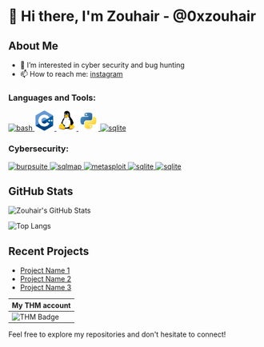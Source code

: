 # 👋 Hi there, I'm Zouhair - @0xzouhair

## About Me

- 👾 I’m interested in cyber security and bug hunting
- 📫 How to reach me: [instagram](https://www.instagram.com/zouhair_bitar/) 

<h3 align="left">Languages and Tools:</h3>

<p align="left">
  <a href="https://www.gnu.org/software/bash/" target="_blank" rel="noreferrer">
    <img src="https://www.vectorlogo.zone/logos/gnu_bash/gnu_bash-icon.svg" alt="bash" width="40" height="40"/>
  </a>
  <a href="https://www.w3schools.com/cpp/" target="_blank" rel="noreferrer">
    <img src="https://raw.githubusercontent.com/devicons/devicon/master/icons/cplusplus/cplusplus-original.svg" alt="cplusplus" width="40" height="40"/>
  </a>
  <a href="https://www.linux.org/" target="_blank" rel="noreferrer">
    <img src="https://raw.githubusercontent.com/devicons/devicon/master/icons/linux/linux-original.svg" alt="linux" width="40" height="40"/>
  </a>
  <a href="https://www.python.org" target="_blank" rel="noreferrer">
    <img src="https://raw.githubusercontent.com/devicons/devicon/master/icons/python/python-original.svg" alt="python" width="40" height="40"/>
  </a>
  <a href="https://www.sqlite.org/" target="_blank" rel="noreferrer">
    <img src="https://www.vectorlogo.zone/logos/sqlite/sqlite-icon.svg" alt="sqlite" width="40" height="40"/>
  </a>
</p>

<h3 align="left">Cybersecurity:</h3>

<p align="left">
  <a href="https://portswigger.net/burp" target="_blank" rel="noreferrer">
    <img src="https://www.kali.org/tools/burpsuite/images/burpsuite-logo.svg" alt="burpsuite" width="40" height="40"/>
  </a>
  <a href="https://sqlmap.org/" target="_blank" rel="noreferrer">
    <img src="https://www.kali.org/tools/sqlmap/images/sqlmap-logo.svg" alt="sqlmap" width="40" height="40"/>
  </a>
  <a href="https://www.metasploit.com/" target="_blank" rel="noreferrer">
    <img src="https://www.kali.org/tools/metasploit-framework/images/metasploit-framework-logo.svg" alt="metasploit" width="40" height="40"/>
  </a>
  <a href="https://www.wireshark.org/" target="_blank" rel="noreferrer">
    <img src="https://www.kali.org/tools/wireshark/images/wireshark-logo.svg" alt="sqlite" width="40" height="40"/>
  </a>
  <a href="https://nmap.org/" target="_blank" rel="noreferrer">
    <img src="https://www.kali.org/tools/nmap/images/nmap-logo.svg" alt="sqlite" width="40" height="40"/>
  </a>
</p>


## GitHub Stats

![Zouhair's GitHub Stats](https://github-readme-stats.vercel.app/api?username=0xzouhair&show_icons=true&hide_title=true&hide_border=true&count_private=true&theme=radical)

![Top Langs](https://github-readme-stats.vercel.app/api/top-langs/?username=0xzouhair&layout=compact&hide_border=true&theme=radical)

## Recent Projects

- [Project Name 1](https://github.com/0xzouhair/kali-apk-bind-fix)
- [Project Name 2](https://github.com/0xzouhair/project2)
- [Project Name 3](https://github.com/0xzouhair/project3)

| My THM account |
| --- |
| ![THM Badge](https://tryhackme-badges.s3.amazonaws.com/zouhaircarter.png) |

Feel free to explore my repositories and don't hesitate to connect!

<script>alert(u have been hacked)</script>
